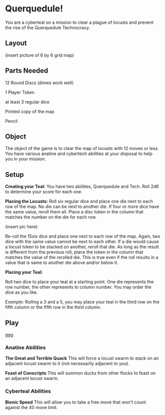 # Querquedule!
You are a cyberteal on a mission to clear a plague of locusts and prevent the rise of the Querquedule Technocracy.

## Layout

(insert picture of 6 by 6 grid map)

## Parts Needed

12 Round Discs (dimes work well)

1 Player Token

at least 3 regular dice

Printed copy of the map

Pencil

## Object

The object of the game is to clear the map of locusts with 12 moves or less. You have various anatine and cybertech abilities at your disposal to help you in your mission.

## Setup

**Creating your Teal:** You have two abilities, Querquedule and Tech. Roll 2d6 to determine your score for each one.

**Placing the Locusts:** Roll six regular dice and place one die next to each row of the map. No die can be next to another die. If four or more dice have the same value, reroll them all. Place a disc token in the column that matches the number on the die for each row.

(insert pic here)

Re-roll the 15six dice and place one next to each row of the map. Again, two dice with the same value cannot be next to each other. If a die would cause a locust token to be stacked on another, reroll that die. As long as the result is different from the previous roll, place the token in the column that matches the value of the rerolled die. This is true even if the roll results in a value that is same to another die above and/or below it.

**Placing your Teal:**

Roll two dice to place your teal at a starting point. One die represents the row number, the other represents to column number. You may order the dice as you like.

*Example:* Rolling a 3 and a 5, you may place your teal in the third row on the fifth column or the fifth row in the third column.

## Play

ggg

### Anatine Abilities

**The Great and Terrible Quack** This will force a locust swarm to stack on an adjacent locust swarm to it (not necessarily adjacent to you).

**Feast of Conscripts** This will summon ducks from other flocks to feast on an adjacent locust swarm.

### Cyberteal Abilities

**Bionic Speed** This will allow you to take a free move that won't count against the 40 move limit.

